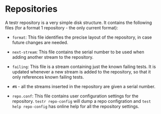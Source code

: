 # Repositories

A testr repository is a very simple disk structure. It contains the following
files (for a format 1 repository - the only current format):

* `format`: This file identifies the precise layout of the repository, in case future changes are needed.

* `next-stream`: This file contains the serial number to be used when adding another stream to the repository.

* `failing`: This file is a stream containing just the known failing tests.
  It is updated whenever a new stream is added to the repository, so that it only references known failing tests.

* `#N` - all the streams inserted in the repository are given a serial number.

* `repo.conf`: This file contains user configuration settings for the repository.
  `testr repo-config` will dump a repo configration and `test help repo-config` has online help for all the repository settings.

